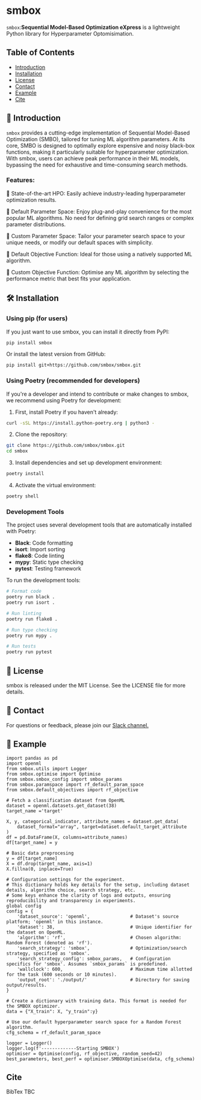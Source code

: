 # smbox

`smbox`:**Sequential Model-Based Optimization eXpress** is a lightweight Python library for Hyperparameter Optomisimation.

## Table of Contents

- [Introduction](#Introduction)
- [Installation](#Installation)
- [License](#License)
- [Contact](#Contact)
- [Example](#Example)
- [Cite](#Cite)

## 📖 Introduction
`smbox` provides a cutting-edge implementation of Sequential Model-Based Optimization (SMBO), tailored for tuning ML algorithm parameters. At its core, SMBO is designed to optimally explore expensive and noisy black-box functions, making it particularly suitable for hyperparameter optimization. With smbox, users can achieve peak performance in their ML models, bypassing the need for exhaustive and time-consuming search methods.

### Features:
🚂 State-of-the-art HPO: Easily achieve industry-leading hyperparameter optimization results.

🎯 Default Parameter Space: Enjoy plug-and-play convenience for the most popular ML algorithms. No need for defining grid search ranges or complex parameter distributions.

🎯 Custom Parameter Space: Tailor your parameter search space to your unique needs, or modify our default spaces with simplicity.

🤖️ Default Objective Function: Ideal for those using a natively supported ML algorithm.

🤖️ Custom Objective Function: Optimise any ML algorithm by selecting the performance metric that best fits your application.

## 🛠 Installation

### Using pip (for users)
If you just want to use smbox, you can install it directly from PyPI:
```bash
pip install smbox
```

Or install the latest version from GitHub:
```bash
pip install git+https://github.com/smbox/smbox.git
```

### Using Poetry (recommended for developers)
If you're a developer and intend to contribute or make changes to smbox, we recommend using Poetry for development:

1. First, install Poetry if you haven't already:
```bash
curl -sSL https://install.python-poetry.org | python3 -
```

2. Clone the repository:
```bash
git clone https://github.com/smbox/smbox.git
cd smbox
```

3. Install dependencies and set up development environment:
```bash
poetry install
```

4. Activate the virtual environment:
```bash
poetry shell
```

### Development Tools
The project uses several development tools that are automatically installed with Poetry:

- **Black**: Code formatting
- **isort**: Import sorting
- **flake8**: Code linting
- **mypy**: Static type checking
- **pytest**: Testing framework

To run the development tools:
```bash
# Format code
poetry run black .
poetry run isort .

# Run linting
poetry run flake8 .

# Run type checking
poetry run mypy .

# Run tests
poetry run pytest
```

## 📄 License
smbox is released under the MIT License. See the LICENSE file for more details.

## 📮 Contact
For questions or feedback, please join our [Slack channel.](https://join.slack.com/t/slack-4aw5037/shared_invite/zt-22maoikro-_v_cxHvh7L_nMo7oqPvIvg)

## 🚀 Example
```
import pandas as pd
import openml
from smbox.utils import Logger
from smbox.optimise import Optimise
from smbox.smbox_config import smbox_params
from smbox.paramspace import rf_default_param_space
from smbox.default_objectives import rf_objective

# Fetch a classification dataset from OpenML
dataset = openml.datasets.get_dataset(38)
target_name ='target'

X, y, categorical_indicator, attribute_names = dataset.get_data(
    dataset_format="array", target=dataset.default_target_attribute
)
df = pd.DataFrame(X, columns=attribute_names)
df[target_name] = y

# Basic data preprocesing 
y = df[target_name]
X = df.drop(target_name, axis=1)
X.fillna(0, inplace=True)

# Configuration settings for the experiment.
# This dictionary holds key details for the setup, including dataset details, algorithm choice, search strategy, etc.
# Some keys enhance the clarity of logs and outputs, ensuring reproducibility and transparency in experiments.
global config
config = {
    'dataset_source': 'openml',               # Dataset's source platform; 'openml' in this instance.
    'dataset': 38,                            # Unique identifier for the dataset on OpenML.
    'algorithm': 'rf',                        # Chosen algorithm: Random Forest (denoted as 'rf').
    'search_strategy': 'smbox',               # Optimization/search strategy, specified as 'smbox'.
    'search_strategy_config': smbox_params,   # Configuration specifics for 'smbox'. Assumes `smbox_params` is predefined.
    'wallclock': 600,                         # Maximum time allotted for the task (600 seconds or 10 minutes).
    'output_root': './output/'                # Directory for saving output/results.
}

# Create a dictionary with training data. This format is needed for the SMBOX optimizer.
data = {"X_train": X, "y_train":y}

# Use our default hyperparameter search space for a Random Forest algorithm.
cfg_schema = rf_default_param_space

logger = Logger()
logger.log(f'-------------Starting SMBOX')
optimiser = Optimise(config, rf_objective, random_seed=42)
best_parameters, best_perf = optimiser.SMBOXOptimise(data, cfg_schema)
```
## Cite
BibTex TBC
